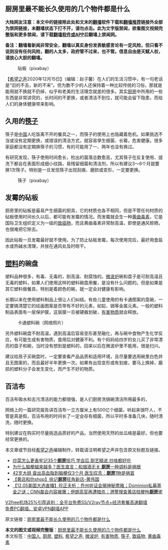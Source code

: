  <h2>厨房里最不能长久使用的几个物件都是什么</h2> <p class="notice"><b>大陆网友注意：本文中的链接除此处和文末的<a href="https://github.com/bannedbook/fanqiang" >翻墙</a>软件下载和<a href="https://github.com/killgcd/justmysocks/blob/master/README.md">翻墙推荐</a>链接外全部为禁网链接，未翻墙状态下打不开，请勿点击。此为文字版禁闻，欲看图文视频完整版和更多禁闻，请下载<a href="https://github.com/bannedbook/fanqiang">翻墙软件或APP</a>后翻墙上禁闻网。</p><p>备注：翻墙看新闻非常安全，翻墙以真实身份发表敏感言论有一定风险，但只看不说则没有任何风险，翻的人太多，政府管不过来，也不管。信息自由是天赋人权，请放心大胆的翻墙。</b></p>  <div class="entry"> <figure><figcaption>砧板（pixabay）</figcaption></figure> <p>【<span class='wp_keywordlink_affiliate'><a href="https://www.soundofhope.org" title="希望之声" target="_blank">希望之声</a></span>2020年12月15日】（编辑：赵子馨）在人们的生活习惯中，有一句老话是“旧的不去，新的不来”。但为数不少的人还保持着一种比较传统的习俗，那就是能用就不换就不扔掉，似乎和老美的生活理念就差的很多。其实<a href="https://www.bannedbook.org/bnews/tag/%E5%8E%A8%E6%88%BF/" class="st_tag internal_tag" rel="tag" title="标签 厨房 下的日志">厨房</a>中所用的一些东西是非常讲究的，长时间的不更换，或者清洁不到位，就可能会留下隐患，而给人们的身体健康带来影响。</p> <h2><strong>久用的<a href="https://www.bannedbook.org/bnews/tag/%E7%AD%B7%E5%AD%90/" class="st_tag internal_tag" rel="tag" title="标签 筷子 下的日志">筷子</a></strong></h2> <p>筷子是<span class='wp_keywordlink_affiliate'><a href="https://www.bannedbook.org/" title="中国" target="_blank">中国</a></span>人吃饭离不开的餐具之一，而筷子的使用上也隐藏着危机。如果挑选不当或没有定期更换，或错误的清洁方式，就容易孳生细菌、长霉，危害健康。很多家庭都没有定期换筷子的习惯，有的可能用了一、两年也没有换过。</p> <p>有研究发现，筷子使用时间愈长，检出的菌落总数愈高，尤其筷子在反复使用、搓洗下都会在表面形成细小纹路，易残留细菌和清洁剂，所以有建议3～6个月就要换1次筷子。特别是一旦发现筷子出现刮痕、磨损或变形，一定要更换。</p>  <figure><figcaption>筷子（pixabay）</figcaption></figure> <h2><strong>发霉的砧板</strong></h2> <p>厨房里的砧板是最易产生细菌的厨具，它的材质也各不相同，但是不管任何材质的砧板使用时间长久以后，都可能有发霉的情况。而发霉就会生一种<a href="https://www.bannedbook.org/bnews/tag/%E9%BB%84%E6%9B%B2%E6%AF%92%E7%B4%A0/" class="st_tag internal_tag" rel="tag" title="标签 黄曲毒素 下的日志">黄曲毒素</a>，它是国际卫生组织定义为一级的<a href="https://www.bannedbook.org/bnews/tag/%e8%87%b4%e7%99%8c%e7%89%a9/" class="st_tag internal_tag" rel="tag" title="标签 致癌物 下的日志">致癌物</a>，而且黄曲毒素非常耐高温，即使是通风晾晒，也很难把它除去。</p> <p>因此砧板一旦发霉最好就不使用。为了防止砧板发霉，每次使用完后，最好用食盐水或热碱水清理，并放在通风处及时晾干。</p> <h2><strong><a href="https://www.bannedbook.org/bnews/tag/%E5%A1%91%E6%96%99/" class="st_tag internal_tag" rel="tag" title="标签 塑料 下的日志">塑料</a>的碗盘</strong></h2> <p>塑料品种很多，有毒、无毒的，耐高温、耐腐蚀的。<a href="https://www.bannedbook.org/bnews/tag/%E5%BE%AE%E6%B3%A2%E7%82%89/" class="st_tag internal_tag" rel="tag" title="标签 微波炉 下的日志">微波炉</a>碗和盘子是可耐高温且无毒的塑料，如果人们使用这样的塑料碗盘用餐，是没有什么问题的。但是如果是其它塑料做餐具，特别是着颜色的碗，就一定会对健康有影响。</p>  <p>长期以来在使用塑料制品上很让人们纠结。有些儿童使用的有卡通图案的盘碗，一定要搞清楚它的绘画图案是否带有不好的元素，如铅、镉等金属元素。一般的塑料制品表面有一层保护膜，这层膜一旦被硬器划破，<a href="https://www.bannedbook.org/bnews/tag/%E6%9C%89%E5%AE%B3%E7%89%A9%E8%B4%A8/" class="st_tag internal_tag" rel="tag" title="标签 有害物质 下的日志">有害物质</a>就会释放。</p> <figure><figcaption>卡通塑料碗（网络照片）</figcaption></figure> <p>另外塑料碗盘不耐高温，遇到高温后容易变形甚至融化，再与碗中食物产生化学反应，有可能生成有害物质，食用后对健康不利。有个妈妈给四岁的女儿买了非常漂亮的盘子和碗，当时没有想到是塑料的，回来以后在微波炉里不能用，很是扫兴。</p> <p>建议给孩子买碗盘时，一定要查看产品品质和适用环境，且尽量要选用碗里白色并且无图案的，而且最好半年更换一次。如果有出现变形或有划痕，要马上换掉，磨损的塑料分子会发生变化，而产生不好的物质。</p>  <h2><strong>百洁布</strong></h2> <p>百洁布吸水和去污清洁的能力都很强，是人们厨房洗锅碗清洁所用最多的，</p> <p>网络上的一篇研究报告讲百洁布一立方厘米上有500亿个细菌，听起来很吓人，不管是真是假，百洁布用的时间长了一定会存有细菌，所以平时多准备几块，随时清洗，随时更换。</p> <p>特别建议在购买时尽量挑选品质好的产品，当然使用天然的丝瓜络是最好。但也要经常更换的。</p>  <p>本文章或节目经<a href="https://www.bannedbook.org/bnews/tag/%e5%b8%8c%e6%9c%9b%e4%b9%8b%e5%a3%b0/" class="st_tag internal_tag" rel="tag" title="标签 希望之声 下的日志">希望之声</a>编辑制作，转载请注明希望之声并包含原文标题及链接。</p> <ul class='op-related-articles' title='相关阅读'> <li><a href='https://www.bannedbook.org/bnews/lifebaike/20201212/1446385.html' target='_blank'>炒菜怎么更香牢记35个<b>厨房</b>技巧 学会后 厨艺精进 炒啥都好吃</a></li> <li><a href='https://www.bannedbook.org/bnews/health/20201211/1445694.html' target='_blank'>为什么脑梗越来越多？医生直言：和烟酒无关 <b>厨房</b>一种调料是祸根</a></li> <li><a href='https://www.bannedbook.org/bnews/lifebaike/20201208/1443973.html' target='_blank'>42岁大姐 查出高血脂到脑梗仅3个月 医生叹息：<b>厨房</b>1物是祸首</a></li> <li><a href='https://www.bannedbook.org/bnews/bannedvideo/20201208/1443792.html' target='_blank'>【黄店和你shop】徐记<b>厨房</b>旺角新店-黄伟国</a></li> <li><a href='https://www.bannedbook.org/bnews/bannedvideo/20201205/1442315.html' target='_blank'>【12.05美国大选直播】珍正夫析：乔州听证会揭神秘票箱；Dominion私募基金之谜；CNN晨会内容被爆；伊朗高官再遭暗杀；港警搜查黄店桔梗拘<b>厨房</b>佬</a></li> </ul> <p class="texttj"> <a href="https://www.bannedbook.org/forum23/topic22702.html" target="_blank">V2free机场25%引荐返利：全平台免费SS/V2ray节点+经济套餐高速翻墙</a><br/> <a href="https://github.com/bannedbook/fanqiang/wiki/%E7%A6%81%E9%97%BB%E7%BD%91%E5%AE%89%E5%8D%93%E7%BF%BB%E5%A2%99%E6%96%B0%E9%97%BBAPP" target="_blank">免费PC翻墙、安卓VPN翻墙APP</a></p><p>原文链接：<a class="src_link"  href="https://www.soundofhope.org/post/454048" target="_blank">厨房里最不能长久使用的几个物件都是什么</a></p><a name='sharetosocial'></a>       <div><b>本文的图文或视频完整版</b>：<a href='https://www.bannedbook.org/bnews/comments/20201216/1448897.html'>厨房里最不能长久使用的几个物件都是什么</a></div>  </div><!--END ENTRY--> <div class="postfooter"> <div>本文标签：<a href="https://www.bannedbook.org/bnews/tag/%e4%b8%ad%e5%9b%bd%e4%ba%ba/" rel="tag">中国人</a>, <a href="https://www.bannedbook.org/bnews/tag/%E5%8E%A8%E6%88%BF/" rel="tag">厨房</a>, <a href="https://www.bannedbook.org/bnews/tag/%E5%A1%91%E6%96%99/" rel="tag">塑料</a>, <a href="https://www.bannedbook.org/bnews/tag/%e5%b8%8c%e6%9c%9b%e4%b9%8b%e5%a3%b0/" rel="tag">希望之声</a>, <a href="https://www.bannedbook.org/bnews/tag/%E5%BE%AE%E6%B3%A2%E7%82%89/" rel="tag">微波炉</a>, <a href="https://www.bannedbook.org/bnews/tag/%E6%9C%89%E5%AE%B3%E7%89%A9%E8%B4%A8/" rel="tag">有害物质</a>, <a href="https://www.bannedbook.org/bnews/tag/%E7%AD%B7%E5%AD%90/" rel="tag">筷子</a>, <a href="https://www.bannedbook.org/bnews/tag/%e8%87%b4%e7%99%8c%e7%89%a9/" rel="tag">致癌物</a>, <a href="https://www.bannedbook.org/bnews/tag/%E9%BB%84%E6%9B%B2%E6%AF%92%E7%B4%A0/" rel="tag">黄曲毒素</a></div>  </div><!--END POSTFOOTER--> 